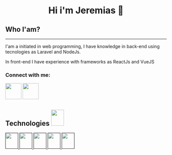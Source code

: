 <h1 align="center"> Hi i'm Jeremias 👋 </h1>

<h2 aling="left"> Who I'am?</h2>
<hr>
<p aling="left"> I'am a initiated in web programming, I have knowledge in back-end using tecnologies as Laravel and NodeJs.</p>
<p> In front-end I have experience with frameworks as ReactJs and VueJS</p>



<h3 align="left"> Connect with me: </h3>


<p align="left">
 <a href="https://www.facebook.com/jeremias.caballero.18/">
<img src="https://i.imgur.com/HfN6WE4.png" height=50></img></a>  <a href="https://www.linkedin.com/in/jeremias-caballero-celan-8211b11a8/ "><img src="https://i.imgur.com/WTNceII.png" height=50></img></a>
</p>

<h2 aling="left">Technologies
   <img height="50" width="40" src="https://i.imgur.com/tkBeZ31.png"></img>
</h2>
 <p aling="left">
   <a href="">
        <img height="50" width="40" src="https://i.imgur.com/Wt2jMGJ.png" </img>
   </a>
   <a href="">
        <img height="50" width="40" src="https://i.imgur.com/wy95Ajo.png" </img>
   </a>
     <a href="">
        <img height="50" width="40" src="https://i.imgur.com/SUz9fDP.png" </img>
   </a>
     <a href="">
        <img height="50" width="40" src="https://i.imgur.com/Py6WOaJ.png" </img>
   </a>
     <a href="">
        <img height="50" width="40" src="https://i.imgur.com/B5HDvUe.png" </img>
   </a>
  
  </p>
